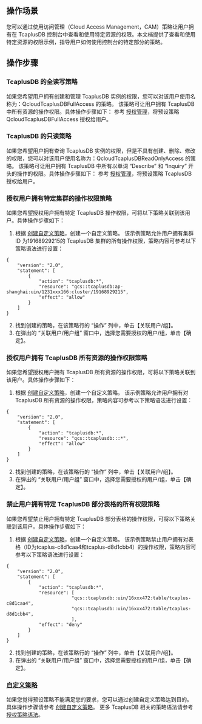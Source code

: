 ## 操作场景
您可以通过使用访问管理（Cloud Access Management，CAM）策略让用户拥有在 TcaplusDB 控制台中查看和使用特定资源的权限。本文档提供了查看和使用特定资源的权限示例，指导用户如何使用控制台的特定部分的策略。


## 操作步骤
### TcaplusDB 的全读写策略
如果您希望用户拥有创建和管理 TcaplusDB 实例的权限，您可以对该用户使用名称为：QcloudTcaplusDBFullAccess 的策略。
该策略可让用户拥有 TcaplusDB 中所有资源的操作权限。具体操作步骤如下：
参考 [授权管理](https://cloud.tencent.com/document/product/598/10602)，将预设策略 QcloudTcaplusDBFullAccess 授权给用户。

### TcaplusDB 的只读策略
如果您希望用户拥有查询 TcaplusDB 实例的权限，但是不具有创建、删除、修改的权限，您可以对该用户使用名称为：QcloudTcaplusDBReadOnlyAccess 的策略。
该策略可让用户拥有 TcaplusDB 中所有以单词 “Describe” 和 “Inquiry” 开头的操作的权限。具体操作步骤如下：
参考 [授权管理](https://cloud.tencent.com/document/product/598/10602)，将预设策略 TcaplusDB 授权给用户。

### 授权用户拥有特定集群的操作权限策略
如果您希望授权用户拥有特定 TcaplusDB 操作权限，可将以下策略关联到该用户。具体操作步骤如下：

1. 根据 [创建自定义策略](https://cloud.tencent.com/document/product/598/37739)，创建一个自定义策略。
该示例策略允许用户拥有集群 ID 为19168929215的 TcaplusDB 集群的所有操作权限，策略内容可参考以下策略语法进行设置：
```
{
    "version": "2.0",
    "statement": [
        {
            "action": "tcaplusdb:*",
            "resource": "qcs::tcaplusdb:ap-shanghai:uin/1231xxx166:cluster/19168929215",
            "effect": "allow"
        }
    ]
}
```
2. 找到创建的策略，在该策略行的 “操作” 列中，单击【关联用户/组】。
3. 在弹出的 “关联用户/用户组” 窗口中，选择您需要授权的用户/组，单击【确定】。


### 授权用户拥有 TcaplusDB 所有资源的操作权限策略
如果您希望授权用户拥有 TcaplusDB 所有资源的操作权限，可将以下策略关联到该用户。具体操作步骤如下：

1. 根据 [创建自定义策略](https://cloud.tencent.com/document/product/598/37739)，创建一个自定义策略。
该示例策略允许用户拥有对 TcaplusDB 所有资源的操作权限，策略内容可参考以下策略语法进行设置：
```
{
    "version": "2.0",
    "statement": [
        {
            "action": "tcaplusdb:*",
            "resource": "qcs::tcaplusdb:::*",
            "effect": "allow"
        }
    ]
}
```
2. 找到创建的策略，在该策略行的 “操作” 列中，单击【关联用户/组】。
3. 在弹出的 “关联用户/用户组” 窗口中，选择您需要授权的用户/组，单击【确定】。

### 禁止用户拥有特定 TcaplusDB 部分表格的所有权限策略
如果您希望禁止用户拥有特定 TcaplusDB 部分表格的操作权限，可将以下策略关联到该用户。具体操作步骤如下：

1. 根据 [创建自定义策略](https://cloud.tencent.com/document/product/598/37739)，创建一个自定义策略。
该示例策略禁止用户拥有对表格（ID为tcaplus-c8d1caa4和tcaplus-d8d1cbb4）的操作权限，策略内容可参考以下策略语法进行设置：
```
{
    "version": "2.0",
    "statement": [
        {
            "action": "tcaplusdb:*",
            "resource": [
						"qcs::tcaplusdb::uin/16xxx472:table/tcaplus-c8d1caa4",
						"qcs::tcaplusdb::uin/16xxx472:table/tcaplus-d8d1cbb4",
						],
            "effect": "deny"
        }
    ]
}
```
2. 找到创建的策略，在该策略行的 “操作” 列中，单击【关联用户/组】。
3. 在弹出的 “关联用户/用户组” 窗口中，选择您需要授权的用户/组，单击【确定】。

### [自定义策略](id:CAMCustomPolicy)
如果您觉得预设策略不能满足您的要求，您可以通过创建自定义策略达到目的。
具体操作步骤请参考 [创建自定义策略](https://cloud.tencent.com/document/product/598/37739)。
更多 TcaplusDB 相关的策略语法请参考 [授权策略语法](https://cloud.tencent.com/document/product/596/42903)。

